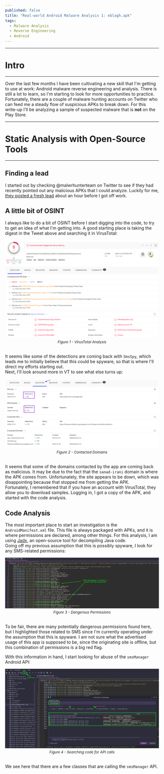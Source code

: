 ```yaml
---
published: false
title: "Real-world Android Malware Analysis 1: eblagh.apk"
tags:
  - Malware Analysis
  - Reverse Engineering
  - Android
---
```


-----
# Intro
-----

Over the last few months I have been cultivating a new skill that I'm getting to use at work: Android malware reverse engineering and analysis. There is still a lot to learn, so I'm starting to look for more opportunities to practice. Fortunately, there are a couple of malware hunting accounts on Twitter who can feed me a steady flow of suspicious APKs to break down. For this write-up I'll be analyzing a sample of suspected malware that is **not** on the Play Store.  

-----
# Static Analysis with Open-Source Tools
-----
## Finding a lead  
I started out by checking @malwrhunterteam on Twitter to see if they had recently pointed out any malicious APKs that I could analyze. Luckily for me, [they posted a fresh lead](https://twitter.com/malwrhunterteam/status/1480646267218890755) about an hour before I got off work.

## A little bit of OSINT  
I always like to do a bit of OSINT before I start digging into the code, to try to get an idea of what I'm getting into. A good starting place is taking the digest in the Tweet above and searching it in VirusTotal:  
<center><img src="/assets/images/eblagh-re/1.png" /></center>  
<center><i><small>Figure 1 - VirusTotal Analysis</small></i></center>  
<br/>  

It seems like some of the detections are coming back with `SmsSpy`, which leads me to initially believe that this could be spyware, so that is where I'll direct my efforts starting out.  
Next, I'll look around more in VT to see what else turns up:
<center><img src="/assets/images/eblagh-re/2.png" /></center>  
<center><i><small>Figure 2 - Contacted Domains</small></i></center>  
<br/>  

It seems that some of the domains contacted by the app are coming back as malicious. It may be due to the fact that the `sanad-irani` domain is where the APK comes from. Unfortunately, the site appears to be down, which was disappointing because that stopped me from getting the APK.  
Fortunately, I remembered that if you have an account with VirusTotal, they allow you to download samples. Logging in, I got a copy of the APK, and started with the code analysis.

## Code Analysis  
The most important place to start an investigation is the `AndroidManifest.xml` file. This file is always packaged with APKs, and it is where permissions are declared, among other things. For this analysis, I am using [Jadx](https://github.com/skylot/jadx), an open-source tool for decompiling Java code.  
Going off my previous assumption that this is possibly spyware, I look for any SMS-related permissions:
<center><img src="/assets/images/eblagh-re/3.png" /></center>  
<center><i><small>Figure 3 - Dangerous Permissions</small></i></center>  
<br/>  

To be fair, there are many potentially dangerous permissions found here, but I highlighted those related to SMS since I'm currently operating under the assumption that this is spyware. I am not sure what the advertised usage of this app is supposed to be, since the originating site is offline, but this combination of permissions is a big red flag.  

With this information in hand, I start looking for abuse of the `smsManager` Android API:
<center><img src="/assets/images/eblagh-re/4.png" /></center>  
<center><i><small>Figure 4 - Searching code for API calls</small></i></center>  
<br/>  

We see here that there are a few classes that are calling the `smsManager` API.
